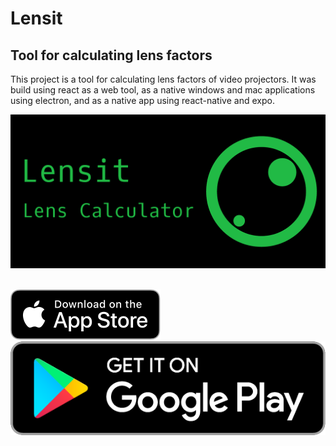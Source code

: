 # Lensit

## Tool for calculating lens factors

This project is a tool for calculating lens factors of video projectors. It was build using react as a web tool, as a native windows and mac applications using electron, and as a native app using react-native and expo.

![lensit](/src/assets/lensit.png)

<br>

<a href='https://apps.apple.com/us/app/lensit/id1468948972' target='blank'>
  <img src='./src/assets/Download_on_the_App_Store_Badge_US-UK_RGB_blk_092917.svg' alt='Download_on_the_App_Store_Badge'/>
</a>
<a href='https://play.google.com/store/apps/details?id=com.safeframe.lensit&pcampaignid=MKT-Other-global-all-co-prtnr-py-PartBadge-Mar2515-1' target='blank'>
  <img alt='Get it on Google Play' src='./src/assets/google-play-badge.png'/>
</a>
